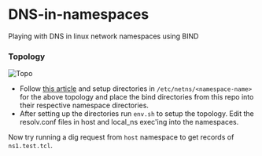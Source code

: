 # DNS-in-namespaces
Playing with DNS in linux network namespaces using BIND

### Topology
![Topo](https://user-images.githubusercontent.com/72434180/177760566-11e35d13-e349-4c93-bff7-aedd7c69b04d.png)

- Follow [this article](https://ba1ajinaidu.hashnode.dev/how-to-configure-bind-as-a-private-network-dns-server-on-linux-network-namespaces) and setup directories in `/etc/netns/<namespace-name>` for the above topology and place the bind directories from this repo into their respective namespace directories.
- After setting up the directories run `env.sh` to setup the topology. Edit the resolv.conf files in host and local_ns exec'ing into the namespaces.

Now try running a dig request from `host` namespace to get records of `ns1.test.tcl`. 
